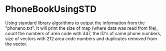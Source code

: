 # PhoneBookUsingSTD
Using standard library algorithms to output the information from the "phoneno.txt". It will print the size of map (where data was read from file), count the numbers of area code with 347, the ID's of same phone numbers, size of vectors with 212 area code numbers and duplicates removed from the vector. 
